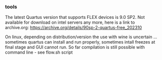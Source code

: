 
### tools
The latest Quartus version that supports FLEX devices is 9.0 SP2. Not available for download on intel servers any more, here is a link to archive.org:
https://archive.org/details/90sp-2-quartus-free_202310

On linux, depending on distribution/version the use with wine is uncertain ... sometimes quartus can install and run properly, sometimes intall freezes at final stage and GUI cannot run. So far compilation is still possible with command line - see flow.sh script
